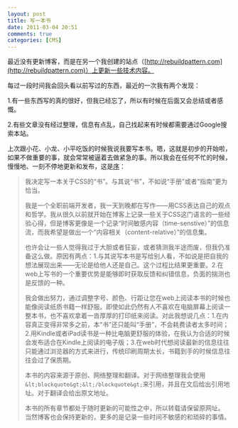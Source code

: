 ```yaml
---
layout: post
title: 写一本书
date: 2011-03-04 20:51
comments: true
categories: [CMS]
---
```


最近没有更新博客，而是在另一个我创建的站点（[http://rebuildpattern.com](http://rebuildpattern.com)）上更新一些技术内容。

每过一段时间我会回头看以前写过的东西，最近的一次我有两个发现：

1.有一些东西写的真的很好，但我已经忘了，所以有时候在后面又会总结或者感慨。

2.有些文章没有经过整理，信息有点乱，自己找起来有时候都需要通过Google搜索本站。

上次跟小花、小龙、小平吃饭的时候我说我要写本书。嗯，这就是初步的开始啦，如果不做重要的事，就会常常被逼着去做紧急的事。所以我会在任何不忙的时候，慢慢地、一刻不停地更新和发布，这是[序](http://rebuildpattern.com/node/24)：
> 我决定写一本关于CSS的“书”。与其说“书”，不如说“手册”或者“指南”更为恰当。
>
> 我是一个全职前端开发者，我一天到晚都在写作——用CSS表达自己的观点和哲学。我从很久以前就开始在博客上记录一些关于CSS这门语言的一些经验心得，但是博客更像是一个记录“时间敏感内容（time-senstive）”的信息流，而我希望是做出一个“内容相关（content-relative）”的信息集。
>
> 也许会让一些人觉得我过于大胆或者狂妄，或者猜测我半途而废，但我仍准备这么做。原因有两点：1.与其说写本书是写给别人看，不如说是把自我的想法展现出来——无论是给他人还是自己。这个过程比结果更重要。2.在web上写书的一个重要优势是能够即时获取反馈和纠错信息，负面的揣测也是反馈的一种。
>
> 我会做出努力，通过调整字号、颜色、行距让您在web上阅读本书的时候也能像阅读纸质书籍一样舒服。即使如此仍然有人不喜欢在电脑屏幕上阅读一整本书，也不喜欢拿着一沓厚厚的打印纸来阅读。对此我想说几点：1.在内容真正变得非常多之前，本“书”还只能叫“手册”，不会耗费读者太多时间；2.用Kindle或者iPad读书是一种比电脑更舒服的体验，在我认为合适的时候会发布适合在Kindle上阅读的电子版；3.在web时代想阅读最新的信息往往只能通过浏览器的方式来进行，传统印刷周期太长，书籍到手的时候信息往往会过了保质期。
>
> 本书的内容来源于原创、网络整理和翻译。对于网络整理我会使用`&lt;blockquote&gt;&lt;/blockquote&gt;`来引用，并且在文后给出引用地址。对于翻译会给出原文地址。
>
> 本书的所有章节都处于随时更新的可能性之中，所以转载请保留原网址。
当然博客也会保持更新的，更多的是记录一些时间不敏感的和琐碎的事情。


